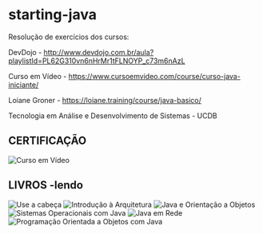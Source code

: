 # starting-java

Resolução de exercícios dos cursos:

DevDojo - http://www.devdojo.com.br/aula?playlistId=PL62G310vn6nHrMr1tFLNOYP_c73m6nAzL

Curso em Vídeo - https://www.cursoemvideo.com/course/curso-java-iniciante/

Loiane Groner - https://loiane.training/course/java-basico/

Tecnologia em Análise e Desenvolvimento de Sistemas - UCDB

CERTIFICAÇÃO
-
![Curso em Vídeo](https://1.bp.blogspot.com/-4I5Ipg9C4B8/Wz_eGxf798I/AAAAAAAABKg/djgkHynuDVk_XE5ujDvQ4co0GV68qcO8ACEwYBhgL/s640/certfyJava.jpg5)

LIVROS -lendo
-
![Use a cabeça](https://cache.skoob.com.br/local/images//bkgdZg0F7tti_VIQGNiO0TnA3U4=/200x/center/top/smart/filters:format(jpeg)/https://skoob.s3.amazonaws.com/livros/3978/USE_A_CABECAA_JAVA__1231445892B.jpg)
![Introdução à Arquitetura](https://cache.skoob.com.br/local/images//_Ob0IHOD84QCa9VJ0dAj4uNIVv4=/200x/center/top/smart/filters:format(jpeg)/https://skoob.s3.amazonaws.com/livros/211872/INTRODUCAO__ARQUITETURA_E_DESIGN_DE_SOF_1366300749B.jpg)
![Java e Orientação a Objetos](https://cache.skoob.com.br/local/images//e0nZOHXZzdsnv4f0Haa7UNyn9AE=/200x/center/top/smart/filters:format(jpeg)/https://skoob.s3.amazonaws.com/livros/437383/DESBRAVANDO_JAVA_E_ORIENTACAO__1424580120437383SK1424580120B.jpg)
![Sistemas Operacionais com Java](https://cache.skoob.com.br/local/images//UG_-NvusXfMIbyerMRgRXVI6mTg=/200x/center/top/smart/filters:format(jpeg)/https://skoob.s3.amazonaws.com/livros/180715/SISTEMAS_OPERACIONAIS_COM_JAVA_1310149653B.jpg)
![Java em Rede](https://cache.skoob.com.br/local/images//MB6f4vpTmBBCGPmhL20CJXKcUy0=/200x/center/top/smart/filters:format(jpeg)/https://skoob.s3.amazonaws.com/livros/77585/JAVA_EM_REDE_1262901030B.jpg)
![Programação Orientada a Objetos com Java](https://cache.skoob.com.br/local/images//P680F95A0hrAj4BBHG9PKoL3yx8=/200x/center/top/smart/filters:format(jpeg)/https://skoob.s3.amazonaws.com/livros/714602/393d5a143bb8d5706ab510f84b53e53bB.jpg)
